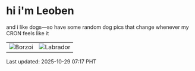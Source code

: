 # hi i'm Leoben

and i like dogs—so have some random dog pics that change whenever my CRON feels like it

|  |  |
|--------|----------|
| ![Borzoi](https://random-dog-vercel.vercel.app/api/random-borzoi?v=1761693431) | ![Labrador](https://random-dog-vercel.vercel.app/api/random-labrador?v=1761693431) |

Last updated: 2025-10-29 07:17 PHT
